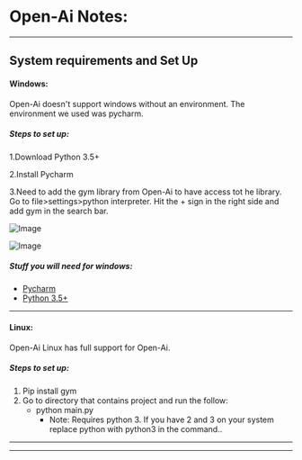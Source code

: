 # Open-Ai Notes:
***

## System requirements and Set Up
#### Windows:
Open-Ai doesn't support windows without an environment. The environment we used was pycharm.

##### Steps to set up:

1.Download Python 3.5+

2.Install Pycharm

3.Need to add the gym library from Open-Ai to have access tot he library. Go to file>settings>python interpreter. Hit the + sign in the right side and add gym in the search bar.

![Image](https://i.imgur.com/DdHSpKo.png)

![Image](https://i.imgur.com/LcuIlKZ.png)



##### Stuff you will need for windows:
* [Pycharm](https://www.jetbrains.com/pycharm/download/#section=windows)
* [Python 3.5+](https://www.python.org/downloads/)

***
#### Linux:
Open-Ai Linux has full support for Open-Ai.
##### Steps to set up:
1. Pip install gym
2. Go to directory that contains project and run the follow:
   * python main.py
     - Note: Requires python 3. If you have 2 and 3 on your system replace python with python3 in the command..

***

***
